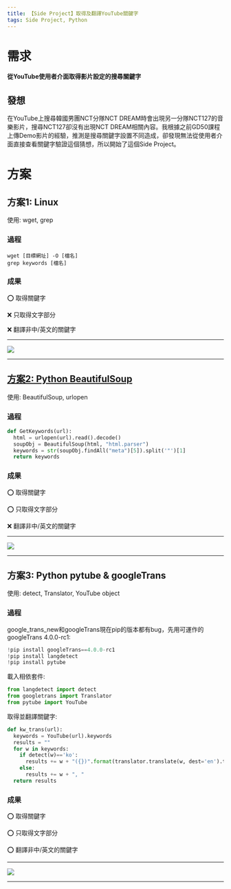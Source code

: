 ```yaml
---
title: 【Side Project】取得及翻譯YouTube關鍵字
tags: Side Project, Python
---
```


# 需求
**從YouTube使用者介面取得影片設定的搜尋關鍵字**
## 發想
在YouTube上搜尋韓國男團NCT分隊NCT DREAM時會出現另一分隊NCT127的音樂影片，搜尋NCT127卻沒有出現NCT DREAM相關內容。我根據之前GD50課程上傳Demo影片的經驗，推測是搜尋關鍵字設置不同造成，卻發現無法從使用者介面直接查看關鍵字驗證這個猜想，所以開始了這個Side Project。

# 方案

## 方案1: Linux
使用: wget, grep

### 過程
```
wget [目標網址] -O [檔名]
grep keywords [檔名]
```
### 成果
:o: 取得關鍵字

:x: 只取得文字部分

:x: 翻譯非中/英文的關鍵字

---
![](https://i.imgur.com/uQUN3Fm.png)

---


## [方案2: Python BeautifulSoup](https://colab.research.google.com/drive/1z-nZhlRZBnlJOy3xbnOqJfFe3rKqFcMt)
使用: BeautifulSoup, urlopen

### 過程
```python
def GetKeywords(url):
  html = urlopen(url).read().decode()
  soupObj = BeautifulSoup(html, "html.parser")
  keywords = str(soupObj.findAll("meta")[5]).split('"')[1]
  return keywords
```


### 成果
:o: 取得關鍵字

:o: 只取得文字部分

:x: 翻譯非中/英文的關鍵字

---
![](https://i.imgur.com/tBHrwkr.png)

---



## 方案3: Python pytube & googleTrans 
使用: detect, Translator, YouTube object
### 過程
google_trans_new和googleTrans現在pip的版本都有bug，先用可運作的googleTrans 4.0.0-rc1:
```python
!pip install googleTrans==4.0.0-rc1
!pip install langdetect
!pip install pytube
```
載入相依套件:
```python
from langdetect import detect
from googletrans import Translator
from pytube import YouTube
```
取得並翻譯關鍵字:
```python
def kw_trans(url):
  keywords = YouTube(url).keywords
  results = ""
  for w in keywords:
    if detect(w)=='ko':
      results += w + "({})".format(translator.translate(w, dest='en').text) + ", "
    else:
      results += w + ", "
  return results
```

### 成果
:o: 取得關鍵字

:o: 只取得文字部分

:o: 翻譯非中/英文的關鍵字

---
![](https://i.imgur.com/CF2PsQ7.png)

---
